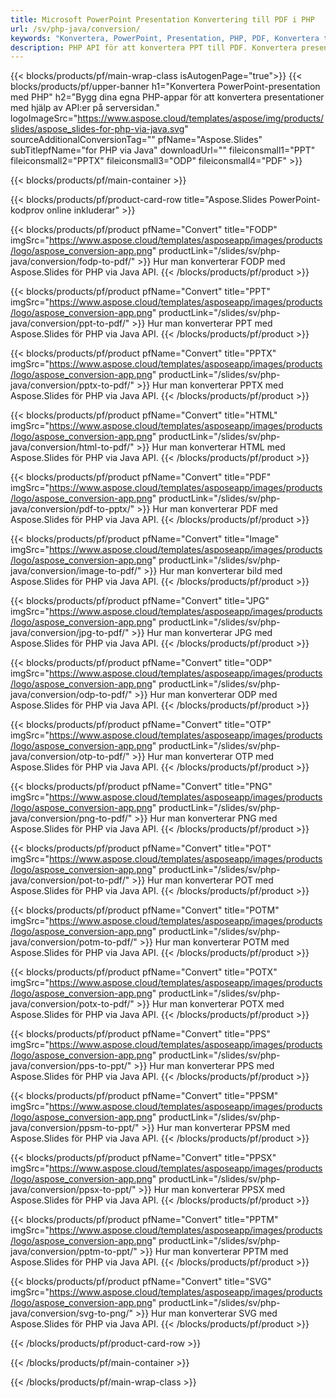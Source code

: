 ```yaml
---
title: Microsoft PowerPoint Presentation Konvertering till PDF i PHP
url: /sv/php-java/conversion/
keywords: "Konvertera, PowerPoint, Presentation, PHP, PDF, Konvertera till PDF, PPT till PDF"
description: PHP API för att konvertera PPT till PDF. Konvertera presentationer till JPG, PNG och andra format i PHP.
---
```


{{< blocks/products/pf/main-wrap-class isAutogenPage="true">}}
{{< blocks/products/pf/upper-banner h1="Konvertera PowerPoint-presentation med PHP" h2="Bygg dina egna PHP-appar för att konvertera presentationer med hjälp av API:er på serversidan." logoImageSrc="https://www.aspose.cloud/templates/aspose/img/products/slides/aspose_slides-for-php-via-java.svg" sourceAdditionalConversionTag="" pfName="Aspose.Slides" subTitlepfName="for PHP via Java" downloadUrl="" fileiconsmall1="PPT" fileiconsmall2="PPTX" fileiconsmall3="ODP" fileiconsmall4="PDF" >}}

{{< blocks/products/pf/main-container >}}

{{< blocks/products/pf/product-card-row title="Aspose.Slides PowerPoint-kodprov online inkluderar" >}}

{{< blocks/products/pf/product pfName="Convert" title="FODP" imgSrc="https://www.aspose.cloud/templates/asposeapp/images/products/logo/aspose_conversion-app.png" productLink="/slides/sv/php-java/conversion/fodp-to-pdf/" >}}
Hur man konverterar FODP med Aspose.Slides för PHP via Java API.
{{< /blocks/products/pf/product >}}

{{< blocks/products/pf/product pfName="Convert" title="PPT" imgSrc="https://www.aspose.cloud/templates/asposeapp/images/products/logo/aspose_conversion-app.png" productLink="/slides/sv/php-java/conversion/ppt-to-pdf/" >}}
Hur man konverterar PPT med Aspose.Slides för PHP via Java API.
{{< /blocks/products/pf/product >}}

{{< blocks/products/pf/product pfName="Convert" title="PPTX" imgSrc="https://www.aspose.cloud/templates/asposeapp/images/products/logo/aspose_conversion-app.png" productLink="/slides/sv/php-java/conversion/pptx-to-pdf/" >}}
Hur man konverterar PPTX med Aspose.Slides för PHP via Java API.
{{< /blocks/products/pf/product >}}

{{< blocks/products/pf/product pfName="Convert" title="HTML" imgSrc="https://www.aspose.cloud/templates/asposeapp/images/products/logo/aspose_conversion-app.png" productLink="/slides/sv/php-java/conversion/html-to-pdf/" >}}
Hur man konverterar HTML med Aspose.Slides för PHP via Java API.
{{< /blocks/products/pf/product >}}

{{< blocks/products/pf/product pfName="Convert" title="PDF" imgSrc="https://www.aspose.cloud/templates/asposeapp/images/products/logo/aspose_conversion-app.png" productLink="/slides/sv/php-java/conversion/pdf-to-pptx/" >}}
Hur man konverterar PDF med Aspose.Slides för PHP via Java API.
{{< /blocks/products/pf/product >}}

{{< blocks/products/pf/product pfName="Convert" title="Image" imgSrc="https://www.aspose.cloud/templates/asposeapp/images/products/logo/aspose_conversion-app.png" productLink="/slides/sv/php-java/conversion/image-to-pdf/" >}}
Hur man konverterar bild med Aspose.Slides för PHP via Java API.
{{< /blocks/products/pf/product >}}

{{< blocks/products/pf/product pfName="Convert" title="JPG" imgSrc="https://www.aspose.cloud/templates/asposeapp/images/products/logo/aspose_conversion-app.png" productLink="/slides/sv/php-java/conversion/jpg-to-pdf/" >}}
Hur man konverterar JPG med Aspose.Slides för PHP via Java API.
{{< /blocks/products/pf/product >}}

{{< blocks/products/pf/product pfName="Convert" title="ODP" imgSrc="https://www.aspose.cloud/templates/asposeapp/images/products/logo/aspose_conversion-app.png" productLink="/slides/sv/php-java/conversion/odp-to-pdf/" >}}
Hur man konverterar ODP med Aspose.Slides för PHP via Java API.
{{< /blocks/products/pf/product >}}

{{< blocks/products/pf/product pfName="Convert" title="OTP" imgSrc="https://www.aspose.cloud/templates/asposeapp/images/products/logo/aspose_conversion-app.png" productLink="/slides/sv/php-java/conversion/otp-to-pdf/" >}}
Hur man konverterar OTP med Aspose.Slides för PHP via Java API.
{{< /blocks/products/pf/product >}}

{{< blocks/products/pf/product pfName="Convert" title="PNG" imgSrc="https://www.aspose.cloud/templates/asposeapp/images/products/logo/aspose_conversion-app.png" productLink="/slides/sv/php-java/conversion/png-to-pdf/" >}}
Hur man konverterar PNG med Aspose.Slides för PHP via Java API.
{{< /blocks/products/pf/product >}}

{{< blocks/products/pf/product pfName="Convert" title="POT" imgSrc="https://www.aspose.cloud/templates/asposeapp/images/products/logo/aspose_conversion-app.png" productLink="/slides/sv/php-java/conversion/pot-to-pdf/" >}}
Hur man konverterar POT med Aspose.Slides för PHP via Java API.
{{< /blocks/products/pf/product >}}

{{< blocks/products/pf/product pfName="Convert" title="POTM" imgSrc="https://www.aspose.cloud/templates/asposeapp/images/products/logo/aspose_conversion-app.png" productLink="/slides/sv/php-java/conversion/potm-to-pdf/" >}}
Hur man konverterar POTM med Aspose.Slides för PHP via Java API.
{{< /blocks/products/pf/product >}}

{{< blocks/products/pf/product pfName="Convert" title="POTX" imgSrc="https://www.aspose.cloud/templates/asposeapp/images/products/logo/aspose_conversion-app.png" productLink="/slides/sv/php-java/conversion/potx-to-pdf/" >}}
Hur man konverterar POTX med Aspose.Slides för PHP via Java API.
{{< /blocks/products/pf/product >}}

{{< blocks/products/pf/product pfName="Convert" title="PPS" imgSrc="https://www.aspose.cloud/templates/asposeapp/images/products/logo/aspose_conversion-app.png" productLink="/slides/sv/php-java/conversion/pps-to-ppt/" >}}
Hur man konverterar PPS med Aspose.Slides för PHP via Java API.
{{< /blocks/products/pf/product >}}

{{< blocks/products/pf/product pfName="Convert" title="PPSM" imgSrc="https://www.aspose.cloud/templates/asposeapp/images/products/logo/aspose_conversion-app.png" productLink="/slides/sv/php-java/conversion/ppsm-to-ppt/" >}}
Hur man konverterar PPSM med Aspose.Slides för PHP via Java API.
{{< /blocks/products/pf/product >}}

{{< blocks/products/pf/product pfName="Convert" title="PPSX" imgSrc="https://www.aspose.cloud/templates/asposeapp/images/products/logo/aspose_conversion-app.png" productLink="/slides/sv/php-java/conversion/ppsx-to-ppt/" >}}
Hur man konverterar PPSX med Aspose.Slides för PHP via Java API.
{{< /blocks/products/pf/product >}}

{{< blocks/products/pf/product pfName="Convert" title="PPTM" imgSrc="https://www.aspose.cloud/templates/asposeapp/images/products/logo/aspose_conversion-app.png" productLink="/slides/sv/php-java/conversion/pptm-to-ppt/" >}}
Hur man konverterar PPTM med Aspose.Slides för PHP via Java API.
{{< /blocks/products/pf/product >}}

{{< blocks/products/pf/product pfName="Convert" title="SVG" imgSrc="https://www.aspose.cloud/templates/asposeapp/images/products/logo/aspose_conversion-app.png" productLink="/slides/sv/php-java/conversion/svg-to-png/" >}}
Hur man konverterar SVG med Aspose.Slides för PHP via Java API.
{{< /blocks/products/pf/product >}}

{{< /blocks/products/pf/product-card-row >}}

{{< /blocks/products/pf/main-container >}}
    
{{< /blocks/products/pf/main-wrap-class >}}